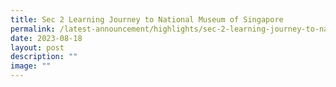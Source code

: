 ```yaml
---
title: Sec 2 Learning Journey to National Museum of Singapore
permalink: /latest-announcement/highlights/sec-2-learning-journey-to-national-museum-singapore/
date: 2023-08-18
layout: post
description: ""
image: ""
---
```

